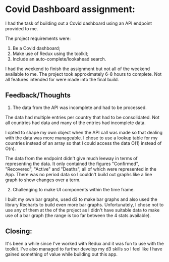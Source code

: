 # Covid Dashboard assignment:

I had the task of building out a Covid dashboard using an API endpoint provided to me.

The project requirements were:

1. Be a Covid dashboard;
2. Make use of Redux using the toolkit;
3. Include an auto-complete/lookahead search.

I had the weekend to finish the assignment but not all of the weekend available to me. The project took approximately 6-8 hours to complete. Not all features intended for were made into the final build.

## Feedback/Thoughts

1. The data from the API was incomplete and had to be processed.

The data had multiple entries per country that had to be consolidated. Not all countries had data and many of the entries had incomplete data.

I opted to shape my own object when the API call was made so that dealing with the data was more manageable. I chose to use a lookup table for my countries instead of an array so that I could access the data O(1) instead of O(n).

The data from the endpoint didn't give much leeway in terms of representing the data. It only contained the figures "Confirmed", "Recovered", "Active" and "Deaths", all of which were represented in the App. There was no period data so I couldn't build out graphs like a line graph to show changes over a term.

2. Challenging to make UI components within the time frame.

I built my own bar graphs, used d3 to make bar graphs and also used the library Recharts to build even more bar graphs. Unfortunately, I chose not to use any of them at the of the project as I didn't have suitable data to make use of a bar graph (the range is too far between the 4 stats available).

## Closing:

It's been a while since I've worked with Redux and it was fun to use with the toolkit. I've also managed to further develop my d3 skills so I feel like I have gained something of value while building out this app.
